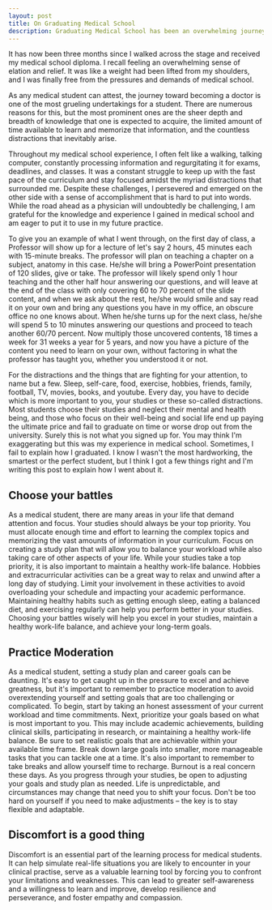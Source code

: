 ```yaml
---
layout: post
title: On Graduating Medical School
description: Graduating Medical School has been an overwhelming journey and the advice I have for medical students
---
```



It has now been three months since I walked across the stage and received my medical school diploma. I recall feeling an overwhelming sense of elation and relief. It was like a weight had been lifted from my shoulders, and I was finally free from the pressures and demands of medical school.

As any medical student can attest, the journey toward becoming a doctor is one of the most grueling undertakings for a student. There are numerous reasons for this, but the most prominent ones are the sheer depth and breadth of knowledge that one is expected to acquire, the limited amount of time available to learn and memorize that information, and the countless distractions that inevitably arise.

Throughout my medical school experience, I often felt like a walking, talking computer, constantly processing information and regurgitating it for exams, deadlines, and classes. It was a constant struggle to keep up with the fast pace of the curriculum and stay focused amidst the myriad distractions that surrounded me.
Despite these challenges, I persevered and emerged on the other side with a sense of accomplishment that is hard to put into words. While the road ahead as a physician will undoubtedly be challenging, I am grateful for the knowledge and experience I gained in medical school and am eager to put it to use in my future practice. 

To give you an example of what I went through, on the first day of class, a Professor will show up for a lecture of let's say 2 hours, 45 minutes each with 15-minute breaks. The professor will plan on teaching a chapter on a subject, anatomy in this case. He/she will bring a PowerPoint presentation of 120 slides, give or take. The professor will likely spend only 1 hour teaching and the other half hour answering our questions, and will leave at the end of the class with only covering 60 to 70 percent of the slide content, and when we ask about the rest, he/she would smile and say read it on your own and bring any questions you have in my office, an obscure office no one knows about. When he/she turns up for the next class, he/she will spend 5 to 10 minutes answering our questions and proceed to teach another 60/70 percent. Now multiply those uncovered contents, 18 times a week for 31 weeks a year for 5 years, and now you have a picture of the content you need to learn on your own, without factoring in what the professor has taught you, whether you understood it or not. 

For the distractions and the things that are fighting for your attention, to name but a few. Sleep, self-care, food, exercise, hobbies, friends, family, football, TV, movies, books, and youtube. Every day, you have to decide which is more important to you, your studies or these so-called distractions. Most students choose their studies and neglect their mental and health being, and those who focus on their well-being and social life end up paying the ultimate price and fail to graduate on time or worse drop out from the university. 
Surely this is not what you signed up for. You may think I'm exaggerating but this was my experience in medical school. Sometimes, I fail to explain how I graduated. I know I wasn't the most hardworking, the smartest or the perfect student, but I think I got a few things right and I'm writing this post to explain how I went about it. 

## Choose your battles

As a medical student, there are many areas in your life that demand attention and focus. Your studies should always be your top priority. You must allocate enough time and effort to learning the complex topics and memorizing the vast amounts of information in your curriculum. Focus on creating a study plan that will allow you to balance your workload while also taking care of other aspects of your life.
While your studies take a top priority, it is also important to maintain a healthy work-life balance. Hobbies and extracurricular activities can be a great way to relax and unwind after a long day of studying. Limit your involvement in these activities to avoid overloading your schedule and impacting your academic performance. Maintaining healthy habits such as getting enough sleep, eating a balanced diet, and exercising regularly can help you perform better in your studies.
Choosing your battles wisely will help you excel in your studies, maintain a healthy work-life balance, and achieve your long-term goals.

## Practice Moderation 

As a medical student, setting a study plan and career goals can be daunting. It's easy to get caught up in the pressure to excel and achieve greatness, but it's important to remember to practice moderation to avoid overextending yourself and setting goals that are too challenging or complicated.
To begin, start by taking an honest assessment of your current workload and time commitments. Next, prioritize your goals based on what is most important to you. This may include academic achievements, building clinical skills, participating in research, or maintaining a healthy work-life balance. Be sure to set realistic goals that are achievable within your available time frame. Break down large goals into smaller, more manageable tasks that you can tackle one at a time. 
It's also important to remember to take breaks and allow yourself time to recharge. Burnout is a real concern these days.
As you progress through your studies, be open to adjusting your goals and study plan as needed. Life is unpredictable, and circumstances may change that need you to shift your focus. Don't be too hard on yourself if you need to make adjustments – the key is to stay flexible and adaptable.
 
## Discomfort is a good thing 

Discomfort is an essential part of the learning process for medical students. It can help simulate real-life situations you are likely to encounter in your clinical practise, serve as a valuable learning tool by forcing you to confront your limitations and weaknesses. This can lead to greater self-awareness and a willingness to learn and improve, develop resilience and perseverance, and foster empathy and compassion. 
